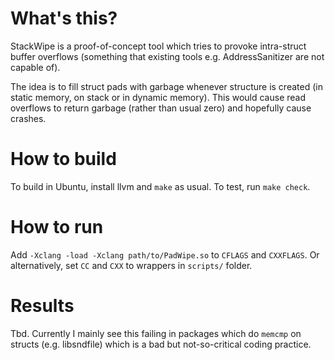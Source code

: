 # What's this?

StackWipe is a proof-of-concept tool which tries to provoke
intra-struct buffer overflows (something that existing tools
e.g. AddressSanitizer are not capable of).

The idea is to fill struct pads with garbage whenever
structure is created (in static memory,
on stack or in dynamic memory). This would cause
read overflows to return garbage (rather than usual zero)
and hopefully cause crashes.

# How to build

To build in Ubuntu, install llvm and `make` as usual.
To test, run `make check`.

# How to run

Add `-Xclang -load -Xclang path/to/PadWipe.so` to `CFLAGS`
and `CXXFLAGS`. Or alternatively, set `CC` and `CXX` to
wrappers in `scripts/` folder.

# Results

Tbd. Currently I mainly see this failing in packages which
do `memcmp` on structs (e.g. libsndfile) which is a bad
but not-so-critical coding practice.
